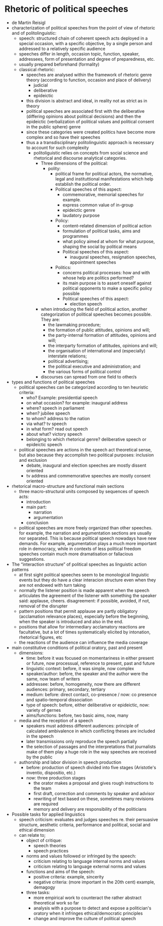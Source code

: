 # Rhetoric of political speeches

- de Martin Reisigl
- characterization of political speeches from the point of view of rhetoric and of politolinguistic:
  - speech: structured chain of coherent speech acts deployed in a special occasion, with a specific objective, by a single person and addressed to a relatively specific audience
  - speeches differ in length, occasion topic, function, speaker, addressees, form of presentation and degree of preparedness, etc.
  - usually prepared beforehand (formality)
  - classical rhetoric:
    - speeches are analysed within the framework of rhetoric genre theory (according to function, occasion and place of delivery)
      - judicial
      - deliberative
      - epideictic
    - this division is abstract and ideal, in reality not as strict as in theory
    - political speeches are associated first with the deliberative (differing opinions about political decisions) and then the epideictic (verbalization of political values and political consent in the public sphere) genre
    - since these categories were created politics have become more complex and so have their speeches
    - thus a a transdisciplinary politolinguistic approach is necessary to account for such complexity
      - politoliguistic relies on concepts from social science and rhetorical and discourse analytical categories. 
        - Three dimensions of the political:
          - polity: 
            - political frame for political actors, the normative, legal and instituttional manifestations which help establish the political order. 
            - Political speeches of this aspect: 
              - commemorative, memorial speeches for example. 
              - express common value of in-group
              - epideictic genre
              - laudatory purpose
            - Policy: 
              - content-related dimension of political action
              - formulation of political tasks, aims and programmes
              - what policy aimed at whom for what purpose, shaping the social by political means
              - Political speeches of this aspect: 
                - inaugural speeches, resignation speeches, appointment speeches
            - Politics:
              - concerns political processes: how and with whose help are politics performed?
              - its main purpose is to assert oneself against political opponents to make a specific policy possible
              - Political speeches of this aspect: 
                - election speech
        - when introducing the field of political action, another categorization of political speeches becomes possible. They are: 
          - the lawmaking procedure;
          - the formation of public attitudes, opinions and will;
          - the party-internal formation of attitudes, opinions and will;
          - the interparty formation of attitudes, opinions and will;
          - the organisation of international and (especially) interstate relations;
          - political advertising;
          - the political executive and administration; and
          - the various forms of political control
        - discourses can spread from one field to other/s
- types and functions of political speeches
  - political speeches can be categorized according to ten heuristic criteria:
    - who? Example: presidential speech
    - on what occasion? for example: inaugural address
    - where? speech in parliament
    - when? jubilee speech
    - to whom? address to the nation
    - via what? tv speech
    - in what form? read out speech
    - about what? victory speech
    - belonging to which rhetorical genre? deliberative speech or epideictic speech
  - political speeches are actions in the speech act theoretical sense, but also because they accomplish two political purposes: inclusion and exclusion
    - debate, inaugural and election speeches are mostly dissent oriented
    - tv address and commemorative speeches are mostly consent oriented
- rhetorical macro-structure and functional main sections
  - three macro-structural units composed by sequences of speech acts:
    - introduction
    - main part:
      - narration
      - argumentation
    - conclusion
  - political speeches are more freely organized than other speeches. for example, the narration and argumentation sections are usually nor separated. This is because political speech nowadays have new demands. For example, argumentation plays a much more important role in democracy, while in contexts of less political freedom speeches contain much more dramatisation or fallacious suggestions.
- The “interaction structure” of political speeches as linguistic action patterns
  - at first sight political speeches seem to be monological linguistic events but they do have a clear interacion structure even when they are not endowed with turn taking
  - normally the listener position is made apparent when the speech articulates the agreement of the listener with something the speaker said: applause, cheers. disagreement: if possible, avoided, if not, removal of the disrupter
  - pattern positions that permit applause are partly obligatory (acclamation relevance places), especially before the beginning, when the speaker is introduced and also in the end. 
  - positions that allow for intermediary acclamatory reactions are facultative, but a lot of times systematically elicited by intonation, rhetorical figures, etc
  - the reactions of the audience can influence the media coverage
- main constitutive conditions of political oratory, past and present
  - dimensions:
    - time: before it was focused on momentariness in either present or future, now processual, reference to present, past and future
    - linguistic context: before, it was simple, now complex
    - speaker/author: before, the speaker and the author were the same, now team of writers
    - addressee: before, homogeneity, now there are different audiences: primary, secondary, tertiary
    - medium: before: direct contact, co-presence / now: co presence and spatio-temporal dissociation
    - type of speech: before, either deliberative or epideictic, now: variety of gernes
    - aims/functions: before, two basic aims, now, many
  - media and the reception of a speech 
    - speakers must address different audiences: principle of calculated ambivalence in which conflicting theses are included in the speech
    - later transmissions only reproduce the speech partially
    - the selection of passages and the interpretations that journalists make of them play a huge role in the way speeches are received by the public
  - authorship and labor division in speech production
    - before: production of speech divided into five stages (Aristotle's inventio, dispositio, etc.)
    - now: three production stages
      - the orator makes a proposal and gives rough instructions to the team
      - first draft, correction and comments by speaker and advisor
      - rewriting of text based on these, sometimes many revisions are required
      - memory and delivery are responsibility of the politicians
- Possible tasks for applied linguistics
  - speech criticism: evaluates and judges speeches re. their persuasive structure, aesthetic criteria, performance and political, social and ethical dimension
  - can relate to;
    - object of critique:
      - speech theories
      - speech practices
    - norms and values followed or infringed by the speech:
      - criticism relating to language internal norms and values
      - criticism relating to language external norms and values
    - functions and aims of the speech:
      - positive criteria: example, sincerity
      - negative criteria: (more important in the 20th cent) example, demagogy
    - three tasks:
      - more empirical work to counteract the rather abstract theoretical work so far
      - analysis with a purpose to detect and expose a politician's oratory when it infringes ethical/democratic principles
      - change and improve the culture of political speech